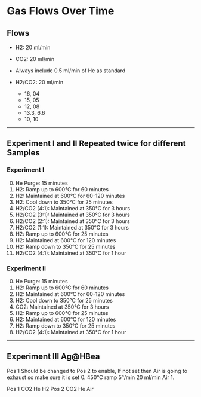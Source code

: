 # Gas Flows Over Time

## Flows

- H2: 20 ml/min
- CO2: 20 ml/min

- Always include 0.5 ml/min of He as standard 
  
- H2/CO2: 20 ml/min
    - 16, 04
    - 15, 05
    - 12, 08
    - 13.3, 6.6
    - 10, 10

---


## Experiment I and II Repeated twice for different Samples

### Experiment I 

0. He Purge: 15 minutes
1. H2: Ramp up to 600°C for 60 minutes
2. H2: Maintained at 600°C for 60-120 minutes
3. H2: Cool down to 350°C for 25 minutes
4. H2/CO2 (4:1): Maintained at 350°C for 3 hours
5. H2/CO2 (3:1): Maintained at 350°C for 3 hours
6. H2/CO2 (2:1): Maintained at 350°C for 3 hours
7. H2/CO2 (1:1): Maintained at 350°C for 3 hours
8. H2: Ramp up to 600°C for 25 minutes
9. H2: Maintained at 600°C for 120 minutes
10. H2: Ramp down to 350°C for 25 minutes
11. H2/CO2 (4:1): Maintained at 350°C for 1 hour

### Experiment II

0. He Purge: 15 minutes
1. H2: Ramp up to 600°C for 60 minutes
2. H2: Maintained at 600°C for 60-120 minutes
3. H2: Cool down to 350°C for 25 minutes
4. CO2: Maintained at 350°C for 3 hours
5. H2: Ramp up to 600°C for 25 minutes
6. H2: Maintained at 600°C for 120 minutes
7. H2: Ramp down to 350°C for 25 minutes
8. H2/CO2 (4:1): Maintained at 350°C for 1 hour

---


## Experiment III Ag@HBea
Pos 1 Should be changed to Pos 2 to enable, If not set then Air is going to exhaust so make sure it is set
0. 450°C ramp 5°/min 20 ml/min Air
1. 



Pos 1 CO2 He H2
Pos 2 CO2 He Air 
